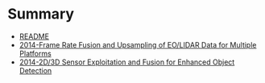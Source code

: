 # Summary

* [README](README.md)
* [2014-Frame Rate Fusion and Upsampling of EO/LIDAR Data for Multiple Platforms](2014-frame-rate-fusion-and-upsampling-of-eolidar-data-for-multiple-platforms.md)
* [2014-2D/3D Sensor Exploitation and Fusion for Enhanced Object Detection](2014-2d3d-sensor-exploitation-and-fusion-for-enhanced-object-detection.md)

